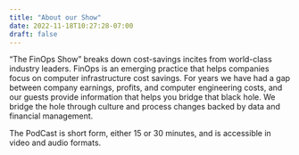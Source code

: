 ```yaml
---
title: "About our Show"
date: 2022-11-18T10:27:28-07:00
draft: false
---
```

<p>
“The FinOps Show” breaks down cost-savings incites from world-class industry leaders.  
FinOps is an emerging practice that helps companies focus on computer infrastructure cost savings.   
For years we have had a gap between company earnings, profits, and computer engineering costs, 
and our guests provide information that helps you bridge that black hole.  
We bridge the hole through culture and process changes backed by data and financial management.

<p>
The PodCast is short form, either 15 or 30 minutes, and is accessible in video and audio formats.
